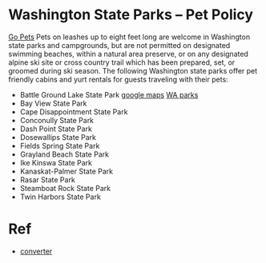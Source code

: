 # Washington State Parks – Pet Policy
[Go Pets](http://www.gopetfriendlyblog.com/us-state-parks-that-allow-pets-your-guide-to-pet-friendly-cabins-campgrounds-beaches-and-more/)
Pets on leashes up to eight feet long are welcome in Washington state parks and campgrounds, but are not permitted on designated swimming beaches, within a natural area preserve, or on any designated alpine ski site or cross country trail which has been prepared, set, or groomed during ski season.
The following Washington state parks offer pet friendly cabins and yurt rentals for guests traveling with their pets:

* Battle Ground Lake State Park
[google maps](https://www.google.com/maps/place/Cape+Disappointment+State+Park/@46.2881965,-124.0768726,682m/data=!3m1!1e3!4m2!3m1!1s0x54936c38160de1f7:0x49575312077206f4)
[WA parks](https://washington.goingtocamp.com/CapeDisappointmentStatePark)
* Bay View State Park
* Cape Disappointment State Park
* Conconully State Park
* Dash Point State Park
* Dosewallips State Park
* Fields Spring State Park
* Grayland Beach State Park
* Ike Kinswa State Park
* Kanaskat-Palmer State Park
* Rasar State Park
* Steamboat Rock State Park
* Twin Harbors State Park


# Ref 
* [converter](http://pandoc.org)
